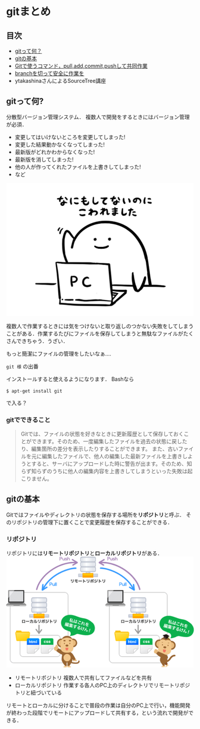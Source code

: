 # gitまとめ
## 目次
- [gitって何？](#about_git)
- [gitの基本](#git_basis)
- [Gitで使うコマンド，pull,add,commit,pushして共同作業](git_Documents/git_commands.md)
- [branchを切って安全に作業を](git_Documents/git_branch.md) 
- ytakashinaさんによるSourceTree講座

<a name="about_git"></a>
## gitって何?
分散型バージョン管理システム．
複数人で開発をするときにはバージョン管理が必須．
- 変更してはいけないところを変更してしまった!
- 変更した結果動かなくなってしまった!
- 最新版がどれかわからなくなった!
- 最新版を消してしまった!
- 他の人が作ってくれたファイルを上書きしてしまった!
- など


![20%](./img/koware.jpg)


複数人で作業するときには気をつけないと取り返しのつかない失敗をしてしまうことがある．作業するたびにファイルを保存してしまうと無駄なファイルがたくさんできちゃう．うざい．

もっと簡潔にファイルの管理をしたいなぁ....

`git 様` の出番

インストールすると使えるようになります．
Bashなら
```
$ apt-get install git 
```
で入る？
### gitでできること
> Gitでは、ファイルの状態を好きなときに更新履歴として保存しておくことができます。そのため、一度編集したファイルを過去の状態に戻したり、編集箇所の差分を表示したりすることができます。
> また、古いファイルを元に編集したファイルで、他人の編集した最新ファイルを上書きしようとすると、サーバにアップロードした時に警告が出ます。そのため、知らず知らずのうちに他人の編集内容を上書きしてしまうといった失敗は起こりません。　


<a name="git_basis"></a>
## gitの基本
Gitではファイルやディレクトリの状態を保存する場所を**リポジトリ**と呼ぶ．
そのリポジトリの管理下に置くことで変更履歴を保存することができる．

### リポジトリ
リポジトリには**リモートリポジトリ**と**ローカルリポジトリ**がある．
![60%](img/repo.png)
- リモートリポジトリ
	複数人で共有してファイルなどを共有
- ローカルリポジトリ
	作業する各人のPC上のディレクトリでリモートリポジトリと紐づいている
    
リモートとローカルに分けることで普段の作業は自分のPC上で行い，機能開発が終わった段階でリモートにアップロードして共有する，という流れで開発ができる．

